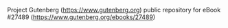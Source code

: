 Project Gutenberg (https://www.gutenberg.org) public repository for eBook #27489 (https://www.gutenberg.org/ebooks/27489)
